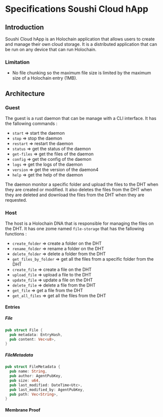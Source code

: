 # Specifications Soushi Cloud hApp

## Introduction

Soushi Cloud hApp is an Holochain application that allows users to create and manage their own cloud storage. It is a
distributed application that can be run on any device that can run Holochain.

### Limitation
- No file chunking so the maximum file size is limited by the maximum size of a Holochain entry (1MB).

## Architecture

### Guest

The guest is a rust daemon that can be manage with a CLI interface.
It has the fallowing commands :

- `start` => start the daemon
- `stop` => stop the daemon
- `restart` => restart the daemon
- `status` => get the status of the daemon
- `get-files` => get the files of the daemon
- `config` => get the config of the daemon
- `logs` => get the logs of the daemon
- `version` => get the version of the daemon4
- `help` => get the help of the daemon

The daemon monitor a specific folder and upload the files to the DHT when they are created or modified. It also deletes
the files from the DHT when they are deleted and download the files from the DHT when they are requested.

### Host

The host is a Holochain DNA that is responsible for managing the files on the DHT. It has one zome named `file-storage`
that has the fallowing functions :

- `create_folder` => create a folder on the DHT
- `rename_folder` => rename a folder on the DHT
- `delete_folder` => delete a folder from the DHT
- `get_files_by_folder` => get all the files from a specific folder from the DHT
- `create_file` => create a file on the DHT
- `upload_file` => upload a file to the DHT
- `update_file` => update a file on the DHT
- `delete_file` => delete a file from the DHT
- `get_file` => get a file from the DHT
- `get_all_files` => get all the files from the DHT

#### Entries

##### File

```rust
pub struct File {
  pub metadata: EntryHash,
  pub content: Vec<u8>,
}
```

##### FileMetadata

```rust
pub struct FileMetadata {
  pub name: String,
  pub author: AgentPubKey,
  pub size: u64,
  pub last_modified: DateTime<Utc>,
  pub last_modified_by: AgentPubKey,
  pub path: Vec<String>,
}
```

#### Membrane Proof
